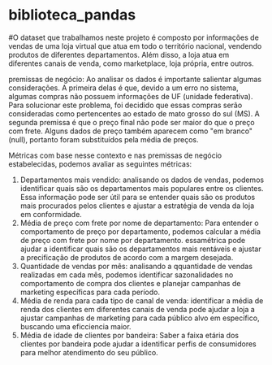 # biblioteca_pandas

#O dataset que trabalhamos neste projeto é composto por informações de vendas de uma loja virtual que atua em todo o território nacional, vendendo produtos de diferentes departamentos. Além disso, a loja atua em diferentes canais de venda, como marketplace, loja própria, entre outros.

premissas de negócio:
Ao analisar os dados é importante salientar algumas considerações. A primeira delas é que, devido a um erro no sistema, algumas compras não possuem informações de UF (unidade federativa). Para solucionar este problema, foi decidido que essas compras serão consideradas como pertencentes ao estado de mato grosso do sul (MS). A segunda premissa é que o preço final não pode ser maior do que o preço com frete. Alguns dados de preço também aparecem como "em branco" (null), portanto foram substituídos pela média de preços.

Métricas com base nesse contexto e nas premissas de negócio estabelecidas, podemos avaliar as seguintes métricas:

1. Departamentos mais vendido: analisando os dados de vendas, podemos identificar quais são os departamentos mais populares entre os clientes. Essa informação pode ser útil para se entender quais são os produtos mais procurados pelos clientes e ajustar a estratégia de venda da loja em conformidade.
2. Média de preço com frete por nome de departamento: Para entender o comportamento de preço por departamento, podemos calcular a média de preço com frete por nome por departamento. essamétrica pode ajudar a identificar quais são os departamentos mais rentáveis e ajustar a precificação de produtos de acordo com a margem desejada.
3. Quantidade de vendas por mês: analisando a qquantidade de vendas realizadas em cada mês, podemos identificar sazonalidades no comportamento de compra dos clientes e planejar campanhas de marketing específicas para cada período.
4. Média de renda para cada tipo de canal de venda: identificar a média de renda dos clientes em diferentes canais de venda pode ajudar a loja a ajustar campanhas de marketing para cada público alvo em específico, buscando uma eficciencia maior.
5. Média de idade de clientes por bandeira: Saber a faixa etária dos clientes por bandeira pode ajudar a identificar perfis de consumidores para melhor atendimento do seu público.
